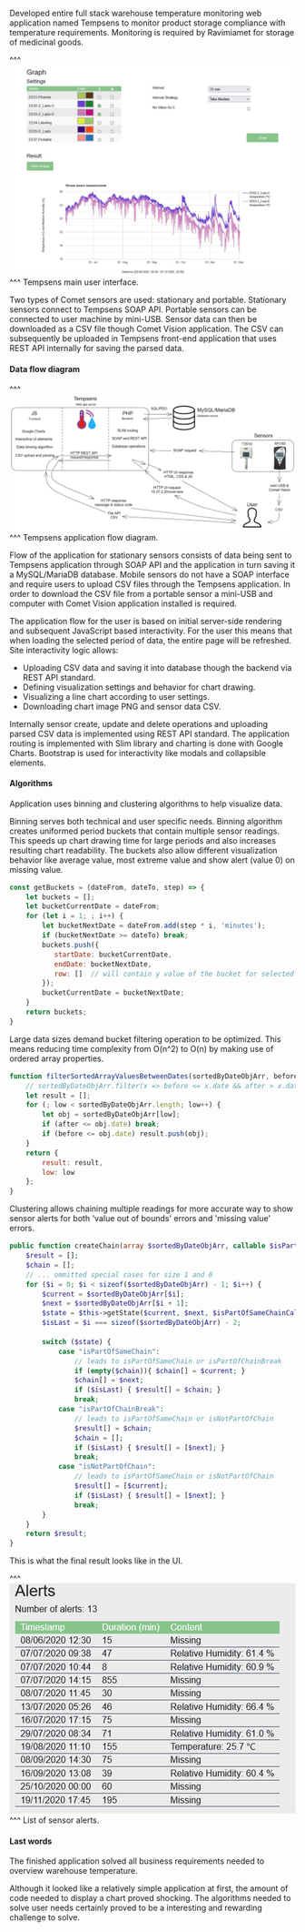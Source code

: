Developed entire full stack warehouse temperature monitoring web application named Tempsens to monitor product storage compliance with temperature requirements.
Monitoring is required by Ravimiamet for storage of medicinal goods.

^^^
![Tempsens main user interface.](../img/tempsens_version_1.1.2_thumbnail.jpg)
^^^ Tempsens main user interface.

Two types of Comet sensors are used: stationary and portable.
Stationary sensors connect to Tempsens SOAP API.
Portable sensors can be connected to user machine by mini-USB.
Sensor data can then be downloaded as a CSV file though Comet Vision application.
The CSV can subsequently be uploaded in Tempsens front-end application that uses REST API internally for saving the parsed data.

#### Data flow diagram

^^^
![Tempsens application flow diagram.](../img/tempsens-logic-diagram-3.png)
^^^ Tempsens application flow diagram.

Flow of the application for stationary sensors consists of data being sent to Tempsens application through SOAP API and the application in turn saving it a MySQL/MariaDB database.
Mobile sensors do not have a SOAP interface and require users to upload CSV files through the Tempsens application.
In order to download the CSV file from a portable sensor a mini-USB and computer with Comet Vision application installed is required. 

The application flow for the user is based on initial server-side rendering and subsequent JavaScript based interactivity. 
For the user this means that when loading the selected period of data, the entire page will be refreshed. 
Site interactivity logic allows:

* Uploading CSV data and saving it into database though the backend via REST API standard.
* Defining visualization settings and behavior for chart drawing.
* Visualizing a line chart according to user settings.
* Downloading chart image PNG and sensor data CSV.

Internally sensor create, update and delete operations and uploading parsed CSV data is implemented using REST API standard.
The application routing is implemented with Slim library and charting is done with Google Charts.
Bootstrap is used for interactivity like modals and collapsible elements. 

#### Algorithms

Application uses binning and clustering algorithms to help visualize data. 

Binning serves both technical and user specific needs.
Binning algorithm creates uniformed period buckets that contain multiple sensor readings.
This speeds up chart drawing time for large periods and also increases resulting chart readability.
The buckets also allow different visualization behavior like average value, most extreme value and show alert (value 0) on missing value.

```js
const getBuckets = (dateFrom, dateTo, step) => {
    let buckets = [];
    let bucketCurrentDate = dateFrom;
    for (let i = 1; ; i++) {
        let bucketNextDate = dateFrom.add(step * i, 'minutes');
        if (bucketNextDate >= dateTo) break;
        buckets.push({
           startDate: bucketCurrentDate,
           endDate: bucketNextDate,
           row: []  // will contain y value of the bucket for selected sensors
        });
        bucketCurrentDate = bucketNextDate;
    }
    return buckets;
}
```

Large data sizes demand bucket filtering operation to be optimized.
This means reducing time complexity from O(n^2) to O(n) by making use of ordered array properties. 

```js
function filterSortedArrayValuesBetweenDates(sortedByDateObjArr, before, after, low) {
    // sortedByDateObjArr.filter(x => before <= x.date && after > x.date);  // too slow
    let result = [];
    for (; low < sortedByDateObjArr.length; low++) {
        let obj = sortedByDateObjArr[low];
        if (after <= obj.date) break;
        if (before <= obj.date) result.push(obj);
    }
    return {
        result: result,
        low: low
    };
}
```

Clustering allows chaining multiple readings for more accurate way to show sensor alerts for both 'value out of bounds' errors and 'missing value' errors. 

```php
public function createChain(array $sortedByDateObjArr, callable $isPartOfSameChainCallback): array {
    $result = [];
    $chain = [];
    // ... ommitted special cases for size 1 and 0
    for ($i = 0; $i < sizeof($sortedByDateObjArr) - 1; $i++) {
        $current = $sortedByDateObjArr[$i];
        $next = $sortedByDateObjArr[$i + 1];
        $state = $this->getState($current, $next, $isPartOfSameChainCallback, sizeof($chain));
        $isLast = $i === sizeof($sortedByDateObjArr) - 2;

        switch ($state) {
            case "isPartOfSameChain":
                // leads to isPartOfSameChain or isPartOfChainBreak
                if (empty($chain)){ $chain[] = $current; }
                $chain[] = $next;
                if ($isLast) { $result[] = $chain; }
                break;
            case "isPartOfChainBreak":
                // leads to isPartOfSameChain or isNotPartOfChain
                $result[] = $chain;
                $chain = [];
                if ($isLast) { $result[] = [$next]; }
                break;
            case "isNotPartOfChain":
                // leads to isPartOfSameChain or isNotPartOfChain
                $result[] = [$current];
                if ($isLast) { $result[] = [$next]; }
                break;
        }
    }
    return $result;
}
```

This is what the final result looks like in the UI. 

^^^
![List of sensor alerts.](../img/tempsens-alerts.png)
^^^ List of sensor alerts.

#### Last words

The finished application solved all business requirements needed to overview warehouse temperature.

Although it looked like a relatively simple application at first, the amount of code needed to display a chart proved shocking.
The algorithms needed to solve user needs certainly proved to be a interesting and rewarding challenge to solve.
